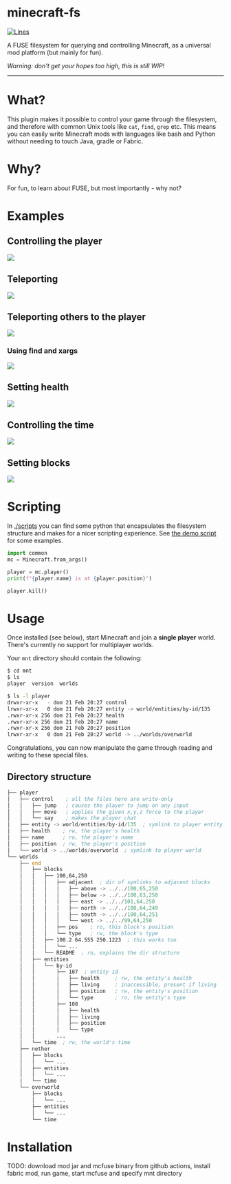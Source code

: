 # minecraft-fs

[![Lines](https://tokei.rs/b1/github/DomWilliams0/minecraft-fs)](https://github.com/XAMPPRocky/tokei)

A FUSE filesystem for querying and controlling Minecraft, as a universal mod platform (but mainly
for fun).

*Warning: don't get your hopes too high, this is still WIP!*

* * *


# What?

This plugin makes it possible to control your game through the filesystem, and therefore with common
Unix tools like `cat`, `find`, `grep` etc. This means you can easily write Minecraft mods with 
languages like bash and Python without needing to touch Java, gradle or Fabric.

# Why?

For fun, to learn about FUSE, but most importantly - why not?

# Examples

## Controlling the player
<img src=".gifs/control.gif" />

## Teleporting
<img src=".gifs/teleport.gif" />

## Teleporting others to the player
<img src=".gifs/teleport-other.gif" />

### Using find and xargs
<img src=".gifs/teleport-all.gif" />

## Setting health
<img src=".gifs/health.gif" />

## Controlling the time
<img src=".gifs/world-time.gif" />

## Setting blocks
<img src=".gifs/set-block.gif" />

# Scripting

In [./scripts](./scripts) you can find some python that encapsulates the filesystem structure and
makes for a nicer scripting experience. See [the demo script](./scripts/demo.py) for some examples.

```python
import common
mc = Minecraft.from_args()

player = mc.player()
print(f"{player.name} is at {player.position}")

player.kill()
```

# Usage

Once installed (see below), start Minecraft and join a **single player** world. There's currently no
support for multiplayer worlds.

Your `mnt` directory should contain the following:

```bash
$ cd mnt
$ ls
player  version  worlds

$ ls -l player
drwxr-xr-x   - dom 21 Feb 20:27 control
lrwxr-xr-x   0 dom 21 Feb 20:27 entity -> world/entities/by-id/135
.rwxr-xr-x 256 dom 21 Feb 20:27 health
.rwxr-xr-x 256 dom 21 Feb 20:27 name
.rwxr-xr-x 256 dom 21 Feb 20:27 position
lrwxr-xr-x   0 dom 21 Feb 20:27 world -> ../worlds/overworld
```

Congratulations, you can now manipulate the game through reading and writing to these special files.

## Directory structure

```asm
├── player
│   ├── control    ; all the files here are write-only
│   │   ├── jump   ; causes the player to jump on any input
│   │   ├── move   ; applies the given x,y,z force to the player
│   │   └── say    ; makes the player chat
│   ├── entity -> world/entities/by-id/135  ; symlink to player entity
│   ├── health    ; rw, the player's health
│   ├── name      ; ro, the player's name
│   ├── position  ; rw, the player's position
│   └── world -> ../worlds/overworld  ; symlink to player world
└── worlds
    ├── end
    │   ├── blocks
    │   │   ├── 100,64,250
    │   │   │   ├── adjacent  ; dir of symlinks to adjacent blocks
    │   │   │   │   ├── above -> ../../100,65,250
    │   │   │   │   ├── below -> ../../100,63,250
    │   │   │   │   ├── east -> ../../101,64,250
    │   │   │   │   ├── north -> ../../100,64,249
    │   │   │   │   ├── south -> ../../100,64,251
    │   │   │   │   └── west -> ../../99,64,250
    │   │   │   ├── pos    ; ro, this block's position
    │   │   │   └── type   ; rw, the block's type
    │   │   ├── 100.2 64.555 250.1223  ; this works too
    │   │   │   └── ...
    │   │   └── README  ; ro, explains the dir structure
    │   ├── entities
    │   │   └── by-id
    │   │       ├── 107  ; entity id
    │   │       │   ├── health     ; rw, the entity's health
    │   │       │   ├── living     ; inaccessible, present if living
    │   │       │   ├── position   ; rw, the entity's position
    │   │       │   └── type       ; ro, the entity's type
    │   │       ├── 108
    │   │       │   ├── health
    │   │       │   ├── living
    │   │       │   ├── position
    │   │       │   └── type
    │   │       ...
    │   └── time  ; rw, the world's time
    ├── nether
    │   ├── blocks
    │   │   └── ...
    │   ├── entities
    │   │   └── ...
    │   └── time
    └── overworld
        ├── blocks
        │   └── ...
        ├── entities
        │   └── ...
        └── time
```

# Installation

TODO: download mod jar and mcfuse binary from github actions, install fabric mod, run game, start
mcfuse and specify mnt directory

